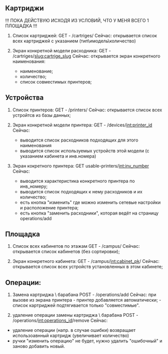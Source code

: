 ## Картриджи
!!! ПОКА ДЕЙСТВУЮ ИСХОДЯ ИЗ УСЛОВИЙ, ЧТО У МЕНЯ ВСЕГО 1 ПЛОЩАДКА !!!
1. Список картриджей: GET - /cartriges/
Сейчас: открывается список всех картриджей с указанием (тип\имодель\количество)

2. Экран конкретной модели расходника: GET - /cartriges/<slug:cartrige_slug>
Сейчас: открывается экран конкретного наименования:
    - наименование;
    - количество; 
    - список совместимых принтеров;

## Устройства
1. Список принтеров: GET - /printers/
Сейчас: открывается список всех устройтсв из базы данных; 

2. Экран конкретной модели принтера: GET - /devices/<int:printer_id>
Сейчас: 
    - выводится список расходников подходящих для этого наименования
    - выводится список используемых устройств этой модели (с указанием кабинета и инв.номера)

3. Экран кокретного принтера: GET usable-printers/<int:inv_number>
Сейчас:
    - выводится характеристика конкретного принтера по инв_номеру; 
    - выводится список подходящих к нему расходников и их количество;
    - есть кнопка "изменить" где можно изменить сетевые настройки и расположение принтера; 
    - есть кнопка "заменить расходники", которая ведёт на страницу operations/add


## Площадка
1. Список всех кабинетов по этажам GET - /campus/
Сейчас: открывается список кабинетов (без сортировки);

2. Экран конкретного кабинета: GET - /campus/<int:cabinet_pk>/
Сейчас: открывается список всех устройств установленных в этом кабинете;


## Операции: 
1. Замена картриджа \ барабана POST - /operations/add
Сейчас: при вызове из экрана принтера
            - принтер добавляется автоматически;
            - список картриджей подтягивается только "совместимые".

2. удаление операции замены картриджа \ барабана POST - /operations/<int:operations_id>/remove
Сейчас: 
- удаление операции (напр. в случае ошибки) возвращает использоавнный картридж (увеличивает количество)
- ручки "изменить операцию" не будет, нужно удалить "ошибочный" и заново добавить новый.
